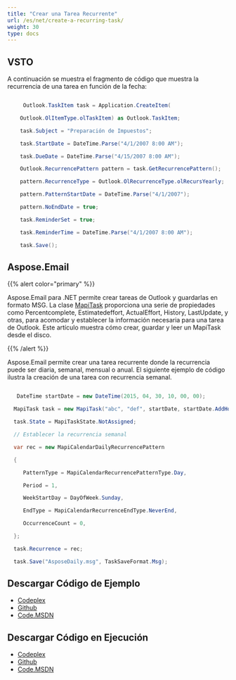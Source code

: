 ```yaml
---
title: "Crear una Tarea Recurrente"
url: /es/net/create-a-recurring-task/
weight: 30
type: docs
---
```



## **VSTO**
A continuación se muestra el fragmento de código que muestra la recurrencia de una tarea en función de la fecha:

``` cs

     Outlook.TaskItem task = Application.CreateItem(

    Outlook.OlItemType.olTaskItem) as Outlook.TaskItem;

    task.Subject = "Preparación de Impuestos";

    task.StartDate = DateTime.Parse("4/1/2007 8:00 AM");

    task.DueDate = DateTime.Parse("4/15/2007 8:00 AM");

    Outlook.RecurrencePattern pattern = task.GetRecurrencePattern();

    pattern.RecurrenceType = Outlook.OlRecurrenceType.olRecursYearly;

    pattern.PatternStartDate = DateTime.Parse("4/1/2007");

    pattern.NoEndDate = true;

    task.ReminderSet = true;

    task.ReminderTime = DateTime.Parse("4/1/2007 8:00 AM");

    task.Save();


```
## **Aspose.Email**
{{% alert color="primary" %}} 

Aspose.Email para .NET permite crear tareas de Outlook y guardarlas en formato MSG. La clase [MapiTask](https://apireference.aspose.com/email/net/aspose.email.mapi/mapitask) proporciona una serie de propiedades como Percentcomplete, Estimatedeffort, ActualEffort, History, LastUpdate, y otras, para acomodar y establecer la información necesaria para una tarea de Outlook. Este artículo muestra cómo crear, guardar y leer un MapiTask desde el disco.

{{% /alert %}} 

Aspose.Email permite crear una tarea recurrente donde la recurrencia puede ser diaria, semanal, mensual o anual. El siguiente ejemplo de código ilustra la creación de una tarea con recurrencia semanal.

``` cs

   DateTime startDate = new DateTime(2015, 04, 30, 10, 00, 00);

  MapiTask task = new MapiTask("abc", "def", startDate, startDate.AddHours(1));

  task.State = MapiTaskState.NotAssigned;

  // Establecer la recurrencia semanal

  var rec = new MapiCalendarDailyRecurrencePattern

  {

     PatternType = MapiCalendarRecurrencePatternType.Day,

     Period = 1,

     WeekStartDay = DayOfWeek.Sunday,

     EndType = MapiCalendarRecurrenceEndType.NeverEnd,

     OccurrenceCount = 0,

  };

  task.Recurrence = rec;

  task.Save("AsposeDaily.msg", TaskSaveFormat.Msg);


```
## **Descargar Código de Ejemplo**
- [Codeplex](https://asposevsto.codeplex.com/releases/view/616980)
- [Github](https://github.com/aspose-email/Aspose.Email-for-.NET/releases/tag/AsposeEmailVsVSTOv1.1)
- [Code.MSDN](https://code.msdn.microsoft.com/AsposeEmail-Vs-VSTO-fa535977)
## **Descargar Código en Ejecución**
- [Codeplex](https://archive.codeplex.com/?p=asposevsto#Aspose.Email)
- [Github](https://github.com/aspose-email/Aspose.Email-for-.NET/tree/master/Plugins/Aspose.Email%20Vs%20VSTO%20Outlook/Code%20Comparison%20of%20Common%20Features/Create%20a%20Recurring%20Task)
- [Code.MSDN](https://code.msdn.microsoft.com/AsposeEmail-Vs-VSTO-fa535977/view/SourceCode#content)